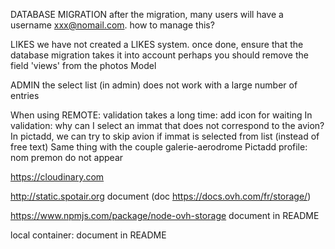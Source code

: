 DATABASE MIGRATION
	after the migration, many users will have a username xxx@nomail.com. how to manage this?
	
LIKES
	we have not created a LIKES system. once done, ensure that the database migration takes it into account
	perhaps you should remove the field 'views' from the photos Model

ADMIN
	the select list (in admin) does not work with a large number of entries

When using REMOTE: validation takes a long time: add icon for waiting
In validation: why can I select an immat that does not correspond to the avion?
In pictadd, we can try to skip avion if immat is selected from list (instead of free text)
Same thing with the couple galerie-aerodrome
Pictadd profile: nom premon do not appear

https://cloudinary.com

http://static.spotair.org
	document
	(doc https://docs.ovh.com/fr/storage/)

https://www.npmjs.com/package/node-ovh-storage
	document in README

local container:
	document in README
	


